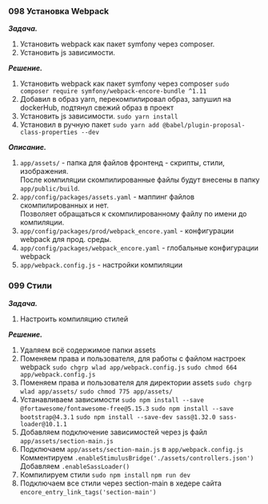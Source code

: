 ### 098 Установка Webpack

_**Задача.**_

1. Установить webpack как пакет symfony через composer.
2. Установить js зависимости.

**_Решение._**

1. Установить webpack как пакет symfony через composer
   `sudo composer require symfony/webpack-encore-bundle ^1.11`
2. Добавил в образ yarn, перекомпилировал образ, запушил на dockerHub, подтянул свежий образ в проект
3. Установить js зависимости.
   `sudo yarn install`
4. Установил в ручную пакет
   `sudo yarn add @babel/plugin-proposal-class-properties --dev`

**_Описание._**

1. `app/assets/` - папка для файлов фронтенд - скрипты, стили, изображения.  
   После компиляции скомпилированные файлы будут внесены в папку `app/public/build`.
2. `app/config/packages/assets.yaml` - маппинг файлов скомпилированных и нет.  
   Позволяет обращаться к скомпилированному файлу по имени до компиляции.
3. `app/config/packages/prod/webpack_encore.yaml` - конфигурации webpack для прод. среды.
4. `app/config/packages/webpack_encore.yaml` - глобальные конфигурации webpack
5. `app/webpack.config.js` - настройки компиляции

### 099 Стили

**_Задача._**

1. Настроить компиляцию стилей

**_Решение._**

1. Удаляем всё содержимое папки assets
2. Поменяем права и пользователя, для работы с файлом настроек webpack
   `sudo chgrp wlad app/webpack.config.js`
   `sudo chmod 664 app/webpack.config.js`
3. Поменяем права и пользователя для директории assets
   `sudo chgrp wlad app/assets/`
   `sudo chmod 775 app/assets/`
4. Устанавливаем зависимости
   `sudo npm install --save @fortawesome/fontawesome-free@5.15.3`
   `sudo npm install --save bootstrap@4.3.1`
   `sudo npm install --save-dev sass@1.32.0 sass-loader@10.1.1`
5. Добавляем подключение зависимостей через js файл
   `app/assets/section-main.js`
6. Подключаем `app/assets/section-main.js` в `app/webpack.config.js`
   Комментируем `.enableStimulusBridge('./assets/controllers.json')`  
   Добавляем `.enableSassLoader()`
7. Компилируем стили
   `sudo npm install`
   `npm run dev`
8. Подключаем все стили через section-main в хедере сайта
   `encore_entry_link_tags('section-main')`